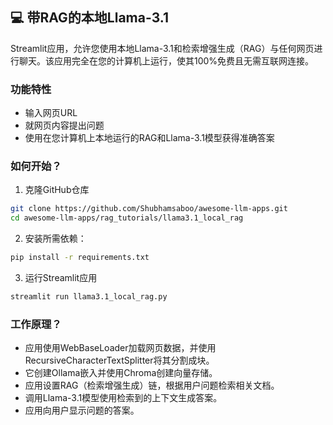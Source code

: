 ## 💻 带RAG的本地Llama-3.1
Streamlit应用，允许您使用本地Llama-3.1和检索增强生成（RAG）与任何网页进行聊天。该应用完全在您的计算机上运行，使其100%免费且无需互联网连接。

### 功能特性
- 输入网页URL
- 就网页内容提出问题
- 使用在您计算机上本地运行的RAG和Llama-3.1模型获得准确答案

### 如何开始？

1. 克隆GitHub仓库

```bash
git clone https://github.com/Shubhamsaboo/awesome-llm-apps.git
cd awesome-llm-apps/rag_tutorials/llama3.1_local_rag
```
2. 安装所需依赖：

```bash
pip install -r requirements.txt
```
3. 运行Streamlit应用
```bash
streamlit run llama3.1_local_rag.py
```

### 工作原理？

- 应用使用WebBaseLoader加载网页数据，并使用RecursiveCharacterTextSplitter将其分割成块。
- 它创建Ollama嵌入并使用Chroma创建向量存储。
- 应用设置RAG（检索增强生成）链，根据用户问题检索相关文档。
- 调用Llama-3.1模型使用检索到的上下文生成答案。
- 应用向用户显示问题的答案。